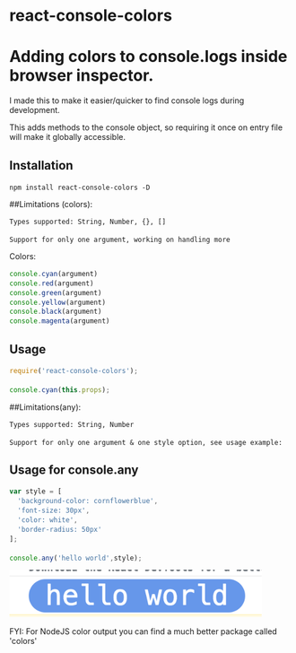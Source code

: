 # react-console-colors
Adding colors to console.logs inside browser inspector.
=========

I made this to make it easier/quicker to find console logs during development.

This adds methods to the console object, so requiring it once on entry file will make it globally accessible.

## Installation

  `npm install react-console-colors -D`

##Limitations (colors):

    Types supported: String, Number, {}, []

    Support for only one argument, working on handling more

Colors:
```js
console.cyan(argument)
console.red(argument)
console.green(argument)
console.yellow(argument)
console.black(argument)
console.magenta(argument)
```

## Usage
```js
require('react-console-colors');

console.cyan(this.props);
```

##Limitations(any):

    Types supported: String, Number

    Support for only one argument & one style option, see usage example:

## Usage for console.any
```js
var style = [
  'background-color: cornflowerblue',
  'font-size: 30px',
  'color: white',
  'border-radius: 50px'
];

console.any('hello world',style);
```


<img src="./img.png" width="450"/>



FYI: For NodeJS color output you can find a much better package called 'colors'